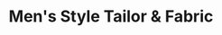 ---
title: "Men's Style Tailor & Fabric"
url: /malout/mens-style-tailor-and-fabric/
shop: clothes
---